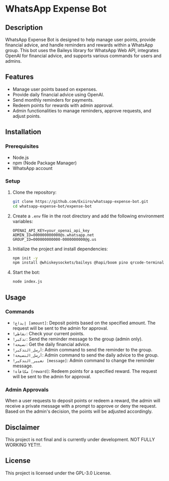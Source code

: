 # WhatsApp Expense Bot

## Description
WhatsApp Expense Bot is designed to help manage user points, provide financial advice, and handle reminders and rewards within a WhatsApp group. This bot uses the Baileys library for WhatsApp Web API, integrates OpenAI for financial advice, and supports various commands for users and admins.

## Features
- Manage user points based on expenses.
- Provide daily financial advice using OpenAI.
- Send monthly reminders for payments.
- Redeem points for rewards with admin approval.
- Admin functionalities to manage reminders, approve requests, and adjust points.

## Installation

### Prerequisites
- Node.js
- npm (Node Package Manager)
- WhatsApp account

### Setup

1. Clone the repository:
    ```bash
    git clone https://github.com/Exiiro/whatsapp-expense-bot.git
    cd whatsapp-expense-bot/expense-bot
    ```

2. Create a `.env` file in the root directory and add the following environment variables:
    ```env
    OPENAI_API_KEY=your_openai_api_key
    ADMIN_ID=000000000000@s.whatsapp.net
    GROUP_ID=000000000000-0000000000@g.us
    ```

3. Initialize the project and install dependencies:
    ```bash
    npm init -y
    npm install @whiskeysockets/baileys @hapi/boom pino qrcode-terminal node-cron dotenv openai
    ```

4. Start the bot:
    ```bash
    node index.js
    ```

## Usage

### Commands
- `!إيداع [amount]`: Deposit points based on the specified amount. The request will be sent to the admin for approval.
- `!نقاطي`: Check your current points.
- `!تذكير`: Send the reminder message to the group (admin only).
- `!نصيحة`: Get the daily financial advice.
- `!أرسل_التذكير`: Admin command to send the reminder to the group.
- `!أرسل_النصيحة`: Admin command to send the daily advice to the group.
- `!تغيير_التذكير [message]`: Admin command to change the reminder message.
- `!مكافأة [reward]`: Redeem points for a specified reward. The request will be sent to the admin for approval.

### Admin Approvals
When a user requests to deposit points or redeem a reward, the admin will receive a private message with a prompt to approve or deny the request. Based on the admin's decision, the points will be adjusted accordingly.

## Disclaimer
This project is not final and is currently under development. NOT FULLY WORKING YET!!!.

## License
This project is licensed under the GPL-3.0 License.

